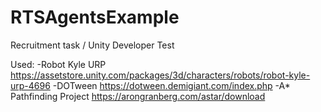 # RTSAgentsExample
 Recruitment task / Unity Developer Test

Used:
-Robot Kyle URP https://assetstore.unity.com/packages/3d/characters/robots/robot-kyle-urp-4696
-DOTween https://dotween.demigiant.com/index.php
-A* Pathfinding Project https://arongranberg.com/astar/download